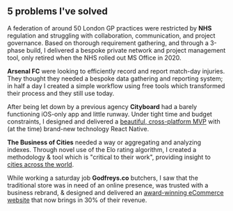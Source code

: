 ## 5 problems I've solved

A federation of around 50 London GP practices were restricted by __NHS__ regulation and struggling with collaboration, communication, and project governance. Based on thorough requirement gathering, and through a 3-phase build, I delivered a bespoke private network and project management tool, only retired when the NHS rolled out MS Office in 2020.

__Arsenal FC__ were looking to efficiently record and report match-day injuries. They thought they needed a bespoke data gathering and reporting system; in half a day I created a simple workflow using free tools which transformed their process and they still use today.

After being let down by a previous agency __Cityboard__ had a barely functioning iOS-only app and little runway. Under tight time and budget constraints, I designed and delivered a [beautiful, cross-platform MVP](https://portfolio.mcclowes.co) with (at the time) brand-new technology React Native.

__The Business of Cities__ needed a way or aggregating and analyzing indexes. Through novel use of the Elo rating algorithm, I created a methodology & tool which is "critical to their work", providing insight to [cities across the world](https://www.thebusinessofcities.com/partners).

While working a saturday job __Godfreys.co__ butchers, I saw that the traditional store was in need of an online presence, was trusted with a business rebrand, & designed and delivered an [award-winning eCommerce website](https://portfolio.mcclowes.co) that now brings in 30% of their revenue.
